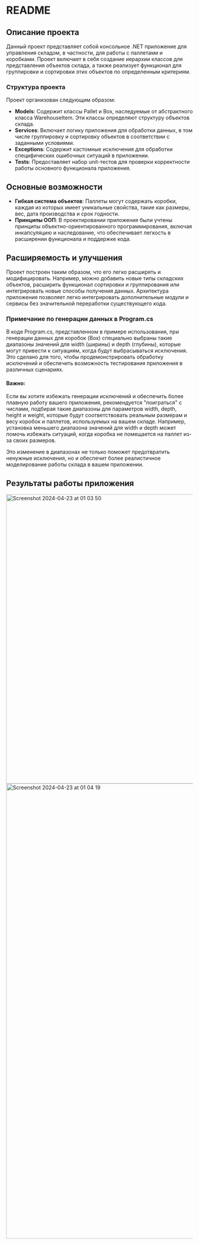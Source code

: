 # README

## Описание проекта

Данный проект представляет собой консольное .NET приложение для управления складом, в частности, для работы с паллетами и коробками. 
Проект включает в себя создание иерархии классов для представления объектов склада, а также реализует функционал для группировки и сортировки этих объектов по определенным критериям.

### Структура проекта

Проект организован следующим образом:

- **Models**: Содержит классы Pallet и Box, наследуемые от абстрактного класса WarehouseItem. Эти классы определяют структуру объектов склада.
- **Services**: Включает логику приложения для обработки данных, в том числе группировку и сортировку объектов в соответствии с заданными условиями.
- **Exceptions**: Содержит кастомные исключения для обработки специфических ошибочных ситуаций в приложении.
- **Tests**: Предоставляет набор unit-тестов для проверки корректности работы основного функционала приложения.

## Основные возможности

- **Гибкая система объектов**: Паллеты могут содержать коробки, каждая из которых имеет уникальные свойства, такие как размеры, вес, дата производства и срок годности.
- **Принципы ООП**: В проектировании приложения были учтены принципы объектно-ориентированного программирования, включая инкапсуляцию и наследование, что обеспечивает легкость в расширении функционала и поддержке кода.

## Расширяемость и улучшения

Проект построен таким образом, что его легко расширять и модифицировать. Например, можно добавить новые типы складских объектов, расширить функционал сортировки и группирования или интегрировать новые способы получения данных. Архитектура приложения позволяет легко интегрировать дополнительные модули и сервисы без значительной переработки существующего кода.

### Примечание по генерации данных в Program.cs

В коде Program.cs, представленном в примере использования, при генерации данных для коробок (Box) специально выбраны такие диапазоны значений для width (ширины) и depth (глубины), которые могут привести к ситуациям, когда будут выбрасываться исключения. Это сделано для того, чтобы продемонстрировать обработку исключений и обеспечить возможность тестирования приложения в различных сценариях.

#### Важно:

Если вы хотите избежать генерации исключений и обеспечить более плавную работу вашего приложения, рекомендуется "поиграться" с числами, подбирая такие диапазоны для параметров width, depth, height и weight, которые будут соответствовать реальным размерам и весу коробок и паллетов, используемых на вашем складе. Например, установка меньшего диапазона значений для width и depth может помочь избежать ситуаций, когда коробка не помещается на паллет из-за своих размеров.

Это изменение в диапазонах не только поможет предотвратить ненужные исключения, но и обеспечит более реалистичное моделирование работы склада в вашем приложении.

## Результаты работы приложения

<img width="780" alt="Screenshot 2024-04-23 at 01 03 50" src="https://github.com/PolinaKirillovna/WarehouseManager/assets/90152106/9289d6bd-0e28-4559-8e13-961e19e285a5">

<img width="1227" alt="Screenshot 2024-04-23 at 01 04 19" src="https://github.com/PolinaKirillovna/WarehouseManager/assets/90152106/2a9bea4c-2eda-477a-a2c8-be7cb45ddb4d">
